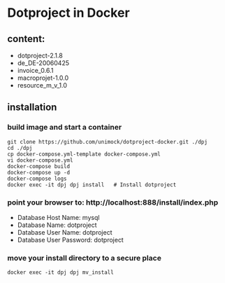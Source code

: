 # Dotproject in Docker


## content:
* dotproject-2.1.8
* de_DE-20060425 
* invoice_0.6.1
* macroprojet-1.0.0
* resource_m_v_1.0

## installation 

### build image and start a container
```
git clone https://github.com/unimock/dotproject-docker.git ./dpj
cd ./dpj
cp docker-compose.yml-template docker-compose.yml
vi docker-compose.yml
docker-compose build
docker-compose up -d
docker-compose logs
docker exec -it dpj dpj install   # Install dotproject
```

### point your browser to: http://localhost:888/install/index.php
* Database Host Name:     mysql
* Database Name:          dotproject
* Database User Name:     dotproject
* Database User Password: dotproject

### move your install directory to a secure place
```
docker exec -it dpj dpj mv_install
```

